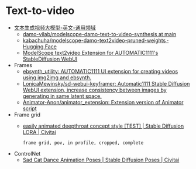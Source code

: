 # Text-to-video
- [文本生成视频大模型-英文-通用领域](https://modelscope.cn/models/damo/text-to-video-synthesis/summary)
  - [damo-vilab/modelscope-damo-text-to-video-synthesis at main](https://huggingface.co/damo-vilab/modelscope-damo-text-to-video-synthesis/tree/main)
  - [kabachuha/modelscope-damo-text2video-pruned-weights · Hugging Face](https://huggingface.co/kabachuha/modelscope-damo-text2video-pruned-weights)
  - [ModelScope text2video Extension for AUTOMATIC1111's StableDiffusion WebUI](https://github.com/deforum-art/sd-webui-modelscope-text2video)
- Frames
  - [ebsynth_utility: AUTOMATIC1111 UI extension for creating videos using img2img and ebsynth.](https://github.com/s9roll7/ebsynth_utility)
  - [LonicaMewinsky/sd-webui-keyframer: Automatic1111 Stable Diffusion WebUI extension, increase consistency between images by generating in same latent space.](https://github.com/LonicaMewinsky/sd-webui-keyframer)
  - [Animator-Anon/animator_extension: Extension version of Animator script](https://github.com/Animator-Anon/animator_extension)
- Frame grid
  - [easily animated deepthroat concept style [TEST] | Stable Diffusion LORA | Civitai](https://civitai.com/models/23477/easily-animated-deepthroat-concept-style-test)

    ```
    frame grid, pov, in profile, cropped, complete
    ```
- ControlNet
  - [Sad Cat Dance Animation Poses | Stable Diffusion Poses | Civitai](https://civitai.com/models/20086/sad-cat-dance-animation-poses)
